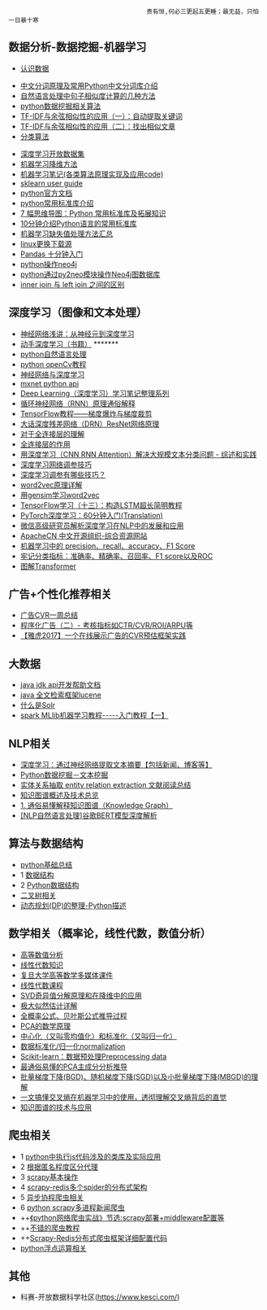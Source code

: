                                          贵有恒,何必三更起五更睡；最无益，只怕一日暴十寒
 
 ## 数据分析-数据挖掘-机器学习
* [认识数据](https://blog.csdn.net/sjpz0124/article/details/45980361)
- <a href = "https://juejin.im/post/5ac469ca5188255c27222549">中文分词原理及常用Python中文分词库介绍</a>
- <a href = "https://juejin.im/post/5b237b45f265da59a90c11d6">自然语言处理中句子相似度计算的几种方法</a>
- <a href = "https://www.cnblogs.com/5poi/">python数据挖掘相关算法</a>
- <a href = "http://www.ruanyifeng.com/blog/2013/03/tf-idf.html">TF-IDF与余弦相似性的应用（一）：自动提取关键词</a>
- <a href = "http://www.ruanyifeng.com/blog/2013/03/cosine_similarity.html">TF-IDF与余弦相似性的应用（二）：找出相似文章</a>
- [分类算法](./data_analysis/分类算法.md)
* [深度学习开放数据集](https://blog.csdn.net/yifen4234/article/details/80163407)
* [机器学习降维方法](https://www.cnblogs.com/nolonely/p/6435159.html)
* [机器学习笔记(各类算法原理实现及应用code)](https://blog.csdn.net/gzj_1101/article/category/6991049)
* [sklearn user guide](https://scikit-learn.org/stable/user_guide.html)
* [python官方文档](https://docs.python.org/zh-cn/3.7/library/index.html)
* [python常用标准库介绍](https://blog.csdn.net/liujinwei2005/article/details/76725422)
* [7 幅思维导图：Python 常用标准库及拓展知识](https://www.jianshu.com/p/782eae215229)
* [10分钟介绍Python语言的常用标准库](https://www.douban.com/group/topic/120017085/)
* [机器学习缺失值处理方法汇总](https://blog.csdn.net/w352986331qq/article/details/78639233)
* [linux更换下载源](https://www.jianshu.com/p/aad991e18ca9)
* [Pandas 十分钟入门](https://blog.csdn.net/zhu418766417/article/details/52718063)
* [python操作neo4j](https://blog.csdn.net/yangfengling1023/article/details/82049715)
* [python通过py2neo模块操作Neo4j图数据库](https://www.jianshu.com/p/da84712ef62b)
* [inner join 与 left join 之间的区别](https://www.cnblogs.com/assasion/p/7768931.html)
## 深度学习（图像和文本处理）
* [神经网络浅讲：从神经元到深度学习](https://www.cnblogs.com/subconscious/p/5058741.html)
* [动手深度学习（书籍）](http://zh.d2l.ai/chapter_introduction/index.html)  *******
* [python自然语言处理](https://usyiyi.github.io/nlp-py-2e-zh/)
* [python openCv教程](http://ex2tron.wang/)
* [神经网络与深度学习](https://nndl.github.io/)
* [mxnet python api](https://mxnet.incubator.apache.org/api/python/index.html)
* [Deep Learning（深度学习）学习笔记整理系列](https://blog.csdn.net/zouxy09/article/category/1387932)
* [循环神经网络（RNN）原理通俗解释](https://blog.csdn.net/qq_39422642/article/details/78676567)
* [TensorFlow教程——梯度爆炸与梯度裁剪](https://blog.csdn.net/guolindonggld/article/details/79547284)
* [大话深度残差网络（DRN）ResNet网络原理](https://my.oschina.net/u/876354/blog/1622896)
* [对于全连接层的理解](https://blog.csdn.net/gyh_420/article/details/78569225)
* [全连接层的作用](https://blog.csdn.net/tigerda/article/details/78785637)
* [用深度学习（CNN RNN Attention）解决大规模文本分类问题 - 综述和实践](https://www.jianshu.com/p/fe2134f1a542)
* [深度学习网络调参技巧](https://zhuanlan.zhihu.com/p/24720954?utm_source=zhihu)
* [深度学习调参有哪些技巧？](https://www.zhihu.com/question/25097993)
* [word2vec原理详解](https://blog.csdn.net/itplus/article/details/37969519)
* [用gensim学习word2vec](https://www.cnblogs.com/pinard/p/7278324.html)
* [TensorFlow学习（十三）：构造LSTM超长简明教程](https://blog.csdn.net/xierhacker/article/details/78772560)
* [PyTorch深度学习：60分钟入门(Translation)](https://zhuanlan.zhihu.com/p/25572330)
* [微信高级研究员解析深度学习在NLP中的发展和应用](https://blog.csdn.net/guleileo/article/details/81161439)
* [ApacheCN 中文开源组织-综合资源网站](http://www.apachecn.org/)
* [机器学习中的 precision、recall、accuracy、F1 Score](https://www.cnblogs.com/weedboy/p/7072010.html)
* [牢记分类指标：准确率、精确率、召回率、F1 score以及ROC](https://www.jianshu.com/p/1afbda3a04ab)
* [图解Transformer](https://blog.csdn.net/qq_41664845/article/details/84969266)
## 广告+个性化推荐相关
* [广告CVR一周总结](https://www.cnblogs.com/zhenglz12/p/8646681.html)
* [程序化广告（二）- 考核指标如CTR/CVR/ROI/ARPU等](https://blog.csdn.net/hemin1003/article/details/81810544)
* [【雅虎2017】一个在线展示广告的CVR预估框架实践](https://www.cnblogs.com/accipiter/p/9556592.html)

## 大数据
* [java jdk api开发帮助文档](https://docs.oracle.com/en/java/javase/12/)
* [java 全文检索框架lucene](https://www.cnblogs.com/daxiangwuxing/p/7538881.html)
* [什么是Solr](https://www.cnblogs.com/peaceliu/p/7786851.html)
* [spark MLlib机器学习教程-----入门教程【一】](https://blog.csdn.net/qq_30498935/article/details/82352348)
## NLP相关
* [深度学习：通过神经网络提取文本摘要【包括新闻、博客等】](http://www.aboutyun.com/thread-23454-1-1.html)
* [Python数据挖掘－文本挖掘](https://blog.csdn.net/jacky_zhuyuanlu/article/details/77963518)
* [实体关系抽取 entity relation extraction 文献阅读总结](https://www.cnblogs.com/theodoric008/p/7874373.html)
* [知识图谱概述及技术总览](http://blog.leanote.com/post/ruishengcao@gmail.com/知识图谱概述及技术总览)
* [1. 通俗易懂解释知识图谱（Knowledge Graph）](https://www.cnblogs.com/huangyc/p/10043749.html)
* [[NLP自然语言处理]谷歌BERT模型深度解析](https://blog.csdn.net/qq_39521554/article/details/83062188)
## 算法与数据结构
* [python基础总结](./)
* 1 <a href= "https://www.yiibai.com/data_structure">数据结构</a>
* 2 <a href = "https://www.yiibai.com/python/py_data_structure">Python数据结构</a>
* [二叉树相关](./algorithms-and-data-structure/二叉树相关（创建及遍历）.md)
* [动态规划(DP)的整理-Python描述](https://blog.csdn.net/mrlevo520/article/details/75676160)

## 数学相关（概率论，线性代数，数值分析）
* [高等数值分析](http://boya.xmu.edu.cn/hhal/hhalf.htm)
* [线性代数知识](https://blog.csdn.net/longxinchen_ml/article/details/51629328)
* [复旦大学高等数学多媒体课件](http://math.fudan.edu.cn/gdsx/TUSG.HTM)
* [线性代数课程](http://dec3.jlu.edu.cn/webcourse/t000022/teach/index.htm)
* [SVD奇异值分解原理和在降维中的应用](http://www.cnblogs.com/pinard/p/6251584.html)
* [极大似然估计详解](https://blog.csdn.net/zengxiantao1994/article/details/72787849)
* [全概率公式、贝叶斯公式推导过程](https://www.cnblogs.com/ohshit/p/5629581.html)
* [PCA的数学原理](http://blog.codinglabs.org/articles/pca-tutorial.html)
* [中心化（又叫零均值化）和标准化（又叫归一化）](https://blog.csdn.net/GoodShot/article/details/80373372)
* [数据标准化/归一化normalization](https://blog.csdn.net/goodshot/article/details/79488629)
* [Scikit-learn：数据预处理Preprocessing data](https://blog.csdn.net/pipisorry/article/details/52247679)
* [最通俗易懂的PCA主成分分析推导](https://blog.csdn.net/u012526436/article/details/80868294)
* [批量梯度下降(BGD)、随机梯度下降(SGD)以及小批量梯度下降(MBGD)的理解](https://www.cnblogs.com/lliuye/p/9451903.html)
* [一文搞懂交叉熵在机器学习中的使用，透彻理解交叉熵背后的直觉](https://blog.csdn.net/tsyccnh/article/details/79163834)
* [知识图谱的技术与应用](https://blog.csdn.net/binbigdata/article/details/80705246)
## 爬虫相关
* 1 [python中执行js代码涉及的类库及实际应用](./spider/python中执行js代码.md)
* 2 [根据匿名程度区分代理](./spider/根据匿名程度区分代理)
* 3 [scrapy基本操作](./spider/scrapy基本操作.md)
* 4 [scrapy-redis多个spider的分布式架构](./spider/scrapy-redis多个spider的分布式架构)
* 5 <a href = "https://juejin.im/post/5b430456e51d45198a2ea433">异步协程爬虫相关</a>
* 6 <a href="https://blog.csdn.net/haluoluo211/article/details/77657723">python scrapy多进程新闻爬虫</a>
* ++<a href = "https://juejin.im/user/58131b84da2f60005db28799/posts">《python网络爬虫实战》节选:scrapy部署+middleware配置等</a>
* ++<a href = "https://piaosanlang.gitbooks.io/spiders/content/">不错的爬虫教程</a>
* ++<a href="https://www.cnblogs.com/psv-fuyang/articles/7891897.html">Scrapy-Redis分布式爬虫框架详细配置代码</a>
* [python浮点运算相关](https://blog.csdn.net/weixin_39202006/article/details/79156033)
## 其他
* 科赛-开放数据科学社区(https://www.kesci.com/)
